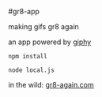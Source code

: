 #gr8-app

making gifs gr8 again

an app powered by [giphy](http://giphy.com/)

`npm install`

`node local.js`

in the wild: [gr8-again.com](http://gr8-again.com/])
